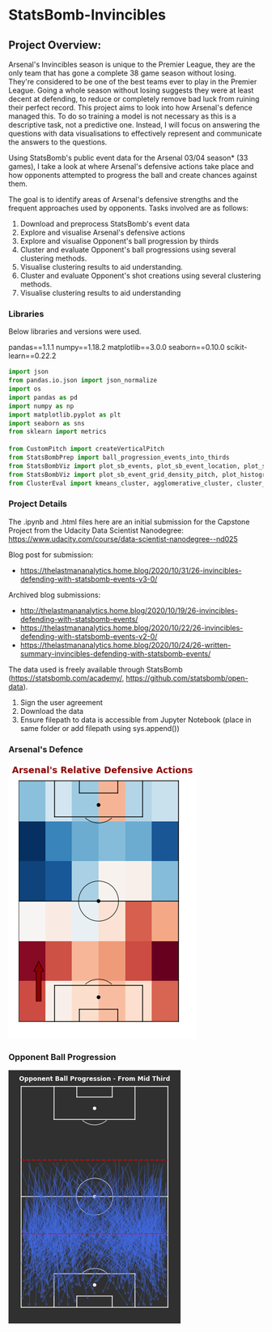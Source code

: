 # StatsBomb-Invincibles

## Project Overview:
Arsenal's Invincibles season is unique to the Premier League, they are the only team that has gone a complete 38 game season without losing. They're considered to be one of the best teams ever to play in the Premier League. Going a whole season without losing suggests they were at least decent at defending, to reduce or completely remove bad luck from ruining their perfect record. This project aims to look into how Arsenal's defence managed this. To do so training a model is not necessary as this is a descriptive task, not a predictive one. Instead, I will focus on answering the questions with data visualisations to effectively represent and communicate the answers to the questions.

Using StatsBomb's public event data for the Arsenal 03/04 season* (33 games), I take a look at where Arsenal's defensive actions take place and how opponents attempted to progress the ball and create chances against them.

The goal is to identify areas of Arsenal's defensive strengths and the frequent approaches used by opponents. Tasks involved are as follows:

1. Download and preprocess StatsBomb's event data
2. Explore and visualise Arsenal's defensive actions
3. Explore and visualise Opponent's ball progression by thirds
4. Cluster and evaluate Opponent's ball progressions using several clustering methods.
5. Visualise clustering results to aid understanding.
6. Cluster and evaluate Opponent's shot creations using several clustering methods.
7. Visualise clustering results to aid understanding

### Libraries

Below libraries and versions were used.

pandas==1.1.1
numpy==1.18.2
matplotlib==3.0.0
seaborn==0.10.0
scikit-learn==0.22.2

``` python
import json
from pandas.io.json import json_normalize
import os
import pandas as pd
import numpy as np
import matplotlib.pyplot as plt
import seaborn as sns
from sklearn import metrics

from CustomPitch import createVerticalPitch
from StatsBombPrep import ball_progression_events_into_thirds
from StatsBombViz import plot_sb_events, plot_sb_event_location, plot_sb_events_clusters, plot_individual_cluster_events
from StatsBombViz import plot_sb_event_grid_density_pitch, plot_histogram_ratio_pitch
from ClusterEval import kmeans_cluster, agglomerative_cluster, cluster_colour_map, cluster_evaluation, plot_cluster_evaluation
```
### Project Details

The .ipynb and .html files here are an initial submission for the Capstone Project from the Udacity Data Scientist Nanodegree: https://www.udacity.com/course/data-scientist-nanodegree--nd025
 
Blog post for submission: 
 - https://thelastmananalytics.home.blog/2020/10/31/26-invincibles-defending-with-statsbomb-events-v3-0/

Archived blog submissions:
 - http://thelastmananalytics.home.blog/2020/10/19/26-invincibles-defending-with-statsbomb-events/
 - https://thelastmananalytics.home.blog/2020/10/22/26-invincibles-defending-with-statsbomb-events-v2-0/
 - https://thelastmananalytics.home.blog/2020/10/24/26-written-summary-invincibles-defending-with-statsbomb-events/

The data used is freely available through StatsBomb (https://statsbomb.com/academy/, https://github.com/statsbomb/open-data). 
1. Sign the user agreement
2. Download the data
3. Ensure filepath to data is accessible from Jupyter Notebook (place in same folder or add filepath using sys.append())

### Arsenal's Defence
![Arsenal Relative Defensive Events](/Plots/img5.png)

### Opponent Ball Progression
![Ball Progression Clusters - From Middle Third](/Plots/img11.png)
